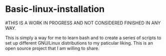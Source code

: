# Basic-linux-installation
#THIS IS A WORK IN PROGRESS AND NOT CONSIDERED FINISHED IN ANY WAY.

This is simply a way for me to learn bash and to create a series of scripts to set up different GNU/Linux distributions to my paticular liking. This is an open source project that I am willing to share.

